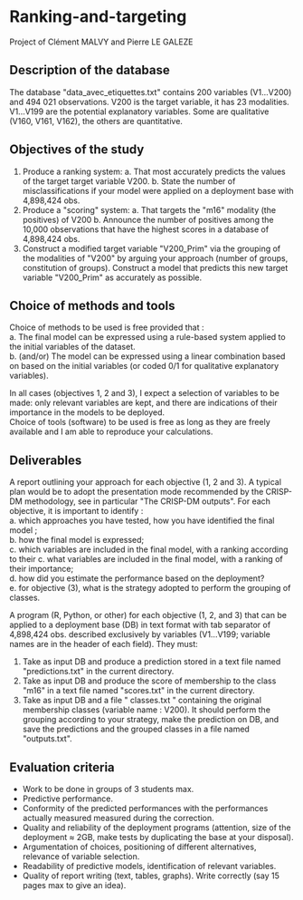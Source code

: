 # Ranking-and-targeting
Project of Clément MALVY and Pierre LE GALEZE


## Description of the database
The database "data_avec_etiquettes.txt" contains 200 variables (V1...V200) and 494 021 observations.
V200 is the target variable, it has 23 modalities.
V1...V199 are the potential explanatory variables. Some are qualitative (V160, V161, V162), the others are quantitative.

## Objectives of the study
1. Produce a ranking system:
  a. That most accurately predicts the values of the target
  target variable V200.
  b. State the number of misclassifications if your model were applied
  on a deployment base with 4,898,424 obs.
2. Produce a "scoring" system:
  a. That targets the "m16" modality (the positives) of V200
  b. Announce the number of positives among the 10,000 observations that
  have the highest scores in a database of 4,898,424 obs.
3. Construct a modified target variable "V200_Prim" via the grouping of the modalities of "V200" by arguing your approach (number of groups, constitution of groups). Construct a model that predicts this new target variable "V200_Prim" as accurately as possible.

## Choice of methods and tools
Choice of methods to be used is free provided that :  
a. The final model can be expressed using a rule-based system applied to the initial variables of the dataset.  
b. (and/or) The model can be expressed using a linear combination based on
based on the initial variables (or coded 0/1 for qualitative explanatory variables).  

In all cases (objectives 1, 2 and 3), I expect a selection of variables to be made: only relevant variables are kept, and there are indications of their importance in the models to be deployed.  
Choice of tools (software) to be used is free as long as they are freely available and I am able to reproduce your calculations.

## Deliverables
A report outlining your approach for each objective (1, 2 and 3). A typical plan would be to adopt the presentation mode recommended by the CRISP-DM methodology, see in particular "The CRISP-DM outputs". For each objective, it is important to identify :  
a. which approaches you have tested, how you have identified the final model ;  
b. how the final model is expressed;  
c. which variables are included in the final model, with a ranking according to their
c. what variables are included in the final model, with a ranking of their importance;  
d. how did you estimate the performance based on the deployment?  
e. for objective (3), what is the strategy adopted to perform the
grouping of classes.  

A program (R, Python, or other) for each objective (1, 2, and 3) that can be applied to a deployment base (DB) in text format with tab separator of 4,898,424 obs. described exclusively by variables (V1...V199; variable names are in the header of each field). They must:
1. Take as input DB and produce a prediction stored in a text file named "predictions.txt" in the current directory.
2. Take as input DB and produce the score of membership to the class
"m16" in a text file named "scores.txt" in the current directory.
3. Take as input DB and a file " classes.txt " containing the original membership classes (variable name : V200). It should perform the grouping according to your strategy, make the prediction on DB, and save the predictions and the grouped classes in a file named "outputs.txt".

## Evaluation criteria
- Work to be done in groups of 3 students max.  
- Predictive performance.  
- Conformity of the predicted performances with the performances actually measured
measured during the correction.  
- Quality and reliability of the deployment programs (attention, size of the
deployment ≈ 2GB, make tests by duplicating the base at your disposal).  
- Argumentation of choices, positioning of different alternatives, relevance of variable selection.  
- Readability of predictive models, identification of relevant variables.  
- Quality of report writing (text, tables, graphs). Write
correctly (say 15 pages max to give an idea).  
